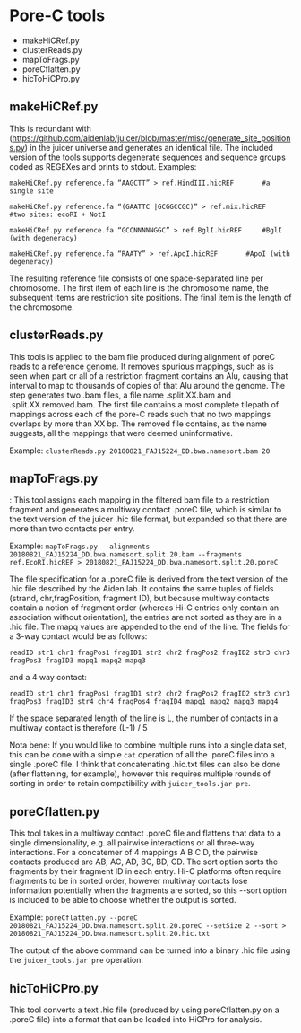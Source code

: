 Pore-C tools
============
- makeHiCRef.py
- clusterReads.py
- mapToFrags.py
- poreCflatten.py
- hicToHiCPro.py


makeHiCRef.py
-------------
This is redundant with (https://github.com/aidenlab/juicer/blob/master/misc/generate_site_positions.py) in the juicer universe and generates an identical file. The included version of the tools supports degenerate sequences and sequence groups coded as REGEXes and prints to stdout. 
Examples:

`makeHiCRef.py reference.fa “AAGCTT” > ref.HindIII.hicREF		#a single site`

`makeHiCRef.py reference.fa “(GAATTC |GCGGCCGC)” > ref.mix.hicREF	#two sites: ecoRI + NotI`

`makeHiCRef.py reference.fa “GCCNNNNNGGC” > ref.BglI.hicREF		#BglI (with degeneracy)`

`makeHiCRef.py reference.fa “RAATY” > ref.ApoI.hicREF		#ApoI (with degeneracy)`

The resulting reference file consists of one space-separated line per chromosome. The first item of each line is the chromosome name, the subsequent items are restriction site positions. The final item is the length of the chromosome.



clusterReads.py
---------------

This tools is applied to the bam file produced during alignment of poreC reads to a reference genome. It removes spurious mappings, such as is seen when part or all of a restriction fragment contains an Alu, causing that interval to map to thousands of copies of that Alu around the genome. The step generates two .bam files, a file name <yourfile>.split.XX.bam and <yourfile>.split.XX.removed.bam. The first file contains a most complete tilepath of mappings across each of the pore-C reads such that no two mappings overlaps by more than XX bp. The removed file contains, as the name suggests, all the mappings that were deemed uninformative.

Example:
`clusterReads.py 20180821_FAJ15224_DD.bwa.namesort.bam 20`

mapToFrags.py
-------------
: This tool assigns each mapping in the filtered bam file to a restriction fragment and generates a multiway contact .poreC file, which is similar to the text version of the juicer .hic file format, but expanded so that there are more than two contacts per entry. 

Example:
`mapToFrags.py --alignments 20180821_FAJ15224_DD.bwa.namesort.split.20.bam --fragments ref.EcoRI.hicREF > 20180821_FAJ15224_DD.bwa.namesort.split.20.poreC`

The file specification for a .poreC file is derived from the text version of the .hic file described by the Aiden lab. It contains the same tuples of fields (strand, chr,fragPosition, fragment ID), but because multiway contacts contain a notion of fragment order (whereas Hi-C entries only contain an association without orientation), the entries are not sorted as they are in a .hic file. The mapq values are appended to the end of the line. The fields for a 3-way contact would be as follows:

`readID str1 chr1 fragPos1 fragID1 str2 chr2 fragPos2 fragID2 str3 chr3 fragPos3 fragID3 mapq1 mapq2 mapq3`

and a 4 way contact:

`readID str1 chr1 fragPos1 fragID1 str2 chr2 fragPos2 fragID2 str3 chr3 fragPos3 fragID3 str4 chr4 fragPos4 fragID4 mapq1 mapq2 mapq3 mapq4`

If the space separated length of the line is L, the number of contacts in a multiway contact is therefore (L-1) / 5

Nota bene: If you would like to combine multiple runs into a single data set, this can be done with a simple `cat` operation of all the .poreC files into a single .poreC file. I think that concatenating .hic.txt files can also be done (after flattening, for example), however this requires multiple rounds of sorting in order to retain compatibility with `juicer_tools.jar pre`. 


poreCflatten.py
---------------

This tool takes in a multiway contact .poreC file and flattens that data to a single dimensionality, e.g. all pairwise interactions or all three-way interactions. For a concatemer of 4 mappings A B C D, the pairwise contacts produced are AB, AC, AD, BC, BD, CD. The sort option sorts the fragments by their fragment ID in each entry. Hi-C platforms often require fragments to be in sorted order, however multiway contacts lose information potentially when the fragments are sorted, so this --sort option is included to be able to choose whether the output is sorted.

Example:
`poreCflatten.py --poreC 20180821_FAJ15224_DD.bwa.namesort.split.20.poreC --setSize 2 --sort > 20180821_FAJ15224_DD.bwa.namesort.split.20.hic.txt`

The output of the above command can be turned into a binary .hic file using the `juicer_tools.jar pre` operation.



hicToHiCPro.py
--------------
This tool converts a text .hic file (produced by using poreCflatten.py on a .poreC file) into a format that can be loaded into HiCPro for analysis.

